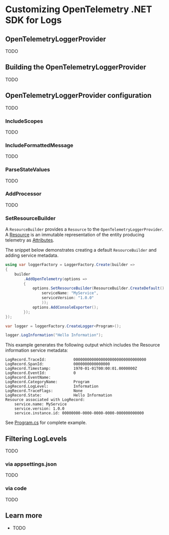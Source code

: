 # Customizing OpenTelemetry .NET SDK for Logs

## OpenTelemetryLoggerProvider

TODO

## Building the OpenTelemetryLoggerProvider

TODO

## OpenTelemetryLoggerProvider configuration

TODO

### IncludeScopes

TODO

### IncludeFormattedMessage

TODO

### ParseStateValues

TODO

### AddProcessor

TODO

### SetResourceBuilder

A `ResourceBuilder` provides a `Resource` to the `OpenTelemetryLoggerProvider`.
A [Resource](https://github.com/open-telemetry/opentelemetry-specification/blob/main/specification/resource/sdk.md)
is an immutable representation of the entity producing telemetry as
[Attributes](https://github.com/open-telemetry/opentelemetry-specification/blob/main/specification/common/common.md#attributes).

The snippet below demonstrates creating a default `ResourceBuilder` and adding
service metadata.

```csharp
using var loggerFactory = LoggerFactory.Create(builder =>
{
    builder
        .AddOpenTelemetry(options =>
        {
            options.SetResourceBuilder(ResourceBuilder.CreateDefault().AddService(
                serviceName: "MyService",
                serviceVersion: "1.0.0"
                ));
            options.AddConsoleExporter();
        });
});

var logger = loggerFactory.CreateLogger<Program>();

logger.LogInformation("Hello Information");
```

This example generates the following output which includes the Resource information
service metadata:

```text
LogRecord.TraceId:            00000000000000000000000000000000
LogRecord.SpanId:             0000000000000000
LogRecord.Timestamp:          1970-01-01T00:00:01.0000000Z
LogRecord.EventId:            0
LogRecord.EventName:
LogRecord.CategoryName:       Program
LogRecord.LogLevel:           Information
LogRecord.TraceFlags:         None
LogRecord.State:              Hello Information
Resource associated with LogRecord:
    service.name: MyService
    service.version: 1.0.0
    service.instance.id: 00000000-0000-0000-0000-000000000000
```

See [Program.cs](Program.cs) for complete example.

## Filtering LogLevels

TODO

### via appsettings.json

TODO

### via code

TODO

## Learn more

* TODO
